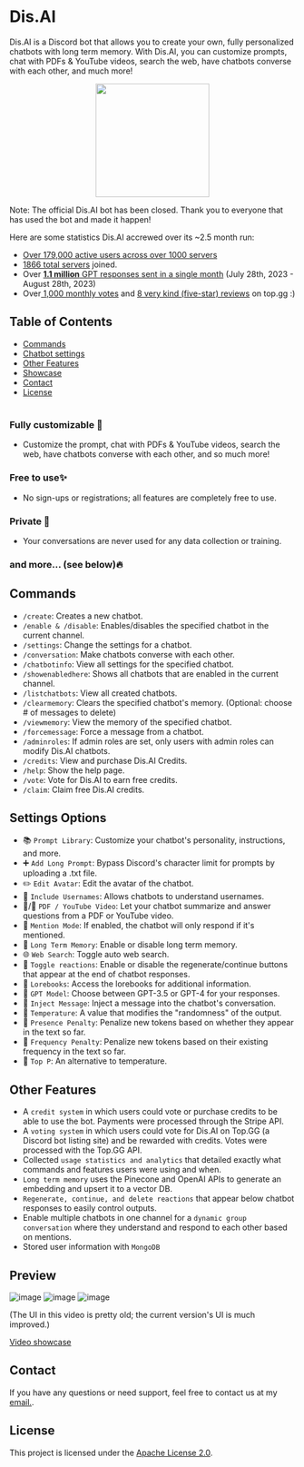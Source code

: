 # Dis.AI

Dis.AI is a Discord bot that allows you to create your own, fully personalized chatbots with long term memory. With Dis.AI, you can customize prompts, chat with PDFs & YouTube videos, search the web, have chatbots converse with each other, and much more!

<p align="center">
  <img width="200" height="200" src="https://github.com/jacobjude/Dis.AI/assets/118640159/7379714b-db37-4d81-84b3-09be3bf5de1a">
</p>

Note: The official Dis.AI bot has been closed. Thank you to everyone that has used the bot and made it happen!

Here are some statistics Dis.AI accrewed over its ~2.5 month run:
- [Over 179,000 active users across over 1000 servers](https://raw.githubusercontent.com/jacobjude/Dis.AI/main/DisAIstats.png)
- [1866 total servers](https://raw.githubusercontent.com/jacobjude/Dis.AI/main/SomeMoreStats.png) joined.
- Over [**1.1 million** GPT responses sent in a single month](https://raw.githubusercontent.com/jacobjude/Dis.AI/main/SomeMoreStats.png) (July 28th, 2023 - August 28th, 2023)
- Over[ 1,000 monthly votes](https://raw.githubusercontent.com/jacobjude/Dis.AI/main/DisAITopggStats.png) and [8 very kind (five-star) reviews](https://github.com/jacobjude/Dis.AI/blob/main/top.gg%20reviews.png) on top.gg :)


## Table of Contents
- [Commands](#commands)
- [Chatbot settings](#settings-options)
- [Other Features](#other-features)
- [Showcase](#showcase)
- [Contact](#contact)
- [License](#license)

#
### Fully customizable  🎨
- Customize the prompt, chat with PDFs & YouTube videos, search the web, have chatbots converse with each other, and so much more!

### Free to use✨
- No sign-ups or registrations; all features are completely free to use.

### Private  🥷
- Your conversations are never used for any data collection or training.

### and more...  (see below)🔥

## Commands
- `/create`: Creates a new chatbot.
- `/enable & /disable`: Enables/disables the specified chatbot in the current channel.
- `/settings`: Change the settings for a chatbot.
- `/conversation`: Make chatbots converse with each other.
- `/chatbotinfo`: View all settings for the specified chatbot.
- `/showenabledhere`: Shows all chatbots that are enabled in the current channel.
- `/listchatbots`: View all created chatbots.
- `/clearmemory`: Clears the specified chatbot's memory. (Optional: choose # of messages to delete)
- `/viewmemory`: View the memory of the specified chatbot.
- `/forcemessage`: Force a message from a chatbot.
- `/adminroles`: If admin roles are set, only users with admin roles can modify Dis.AI chatbots.
- `/credits`: View and purchase Dis.AI Credits.
- `/help`: Show the help page.
- `/vote`: Vote for Dis.AI to earn free credits.
- `/claim`: Claim free Dis.AI credits.

## Settings Options
- 📚 `Prompt Library`: Customize your chatbot's personality, instructions, and more.
- ➕ `Add Long Prompt`: Bypass Discord's character limit for prompts by uploading a .txt file.
- ✏️ `Edit Avatar`: Edit the avatar of the chatbot.
- 👥 `Include Usernames`: Allows chatbots to understand usernames.
- 📄/🎥 `PDF / YouTube Video`: Let your chatbot summarize and answer questions from a PDF or YouTube video.
- 📣 `Mention Mode`: If enabled, the chatbot will only respond if it's mentioned.
- 🧠 `Long Term Memory`: Enable or disable long term memory.
- 🌐 `Web Search`: Toggle auto web search.
- 🔄 `Toggle reactions`: Enable or disable the regenerate/continue buttons that appear at the end of chatbot responses.
- 📖 `Lorebooks`: Access the lorebooks for additional information.
- 🤖 `GPT Model`: Choose between GPT-3.5 or GPT-4 for your responses.
- 💉 `Inject Message`: Inject a message into the chatbot's conversation.
- 🔧 `Temperature`: A value that modifies the "randomness" of the output.
- 🔧 `Presence Penalty`: Penalize new tokens based on whether they appear in the text so far.
- 🔧 `Frequency Penalty`: Penalize new tokens based on their existing frequency in the text so far.
- 🔧 `Top P`: An alternative to temperature.

## Other Features
- A `credit system` in which users could vote or purchase credits to be able to use the bot. Payments were processed through the Stripe API.
- A `voting system` in which users could vote for Dis.AI on Top.GG (a Discord bot listing site) and be rewarded with credits. Votes were processed with the Top.GG API.
- Collected `usage statistics and analytics` that detailed exactly what commands and features users were using and when.
- `Long term memory` uses the Pinecone and OpenAI APIs to generate an embedding and upsert it to a vector DB.
- `Regenerate, continue, and delete reactions` that appear below chatbot responses to easily control outputs.
- Enable multiple chatbots in one channel for a `dynamic group conversation` where they understand and respond to each other based on mentions.
- Stored user information with `MongoDB`
  

## Preview
![image](https://github.com/jacobjude/Dis.AI/assets/118640159/8eef85de-c583-43b3-b860-35221005a179)
![image](https://github.com/jacobjude/Dis.AI/assets/118640159/57f046b5-decd-4f6e-b498-ec4a115c3771)
![image](https://github.com/jacobjude/Dis.AI/assets/118640159/dfca0898-1bda-4252-a5f8-d2d86aab666c)

(The UI in this video is pretty old; the current version's UI is much improved.)

[Video showcase](https://github.com/jacobjude/Dis.AI/assets/118640159/b3f98f46-a355-42db-97cf-d89d9a0aab95)

## Contact
If you have any questions or need support, feel free to contact us at my [email.](mailto:jacob.jude03@gmail.com).

## License
This project is licensed under the [Apache License 2.0](LICENSE).
